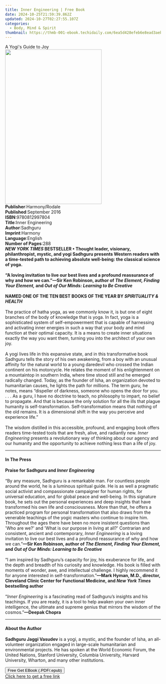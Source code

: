 ```yaml
---
title: Inner Engineering | Free Book
date: 2024-10-25T21:59:39.862Z
updated: 2024-10-27T02:27:55.107Z
categories:
  - Body, Mind & Spirit
thumbnail: https://thmb-001-ebook.techidaily.com/6ea5d428efeb6e8ead3aeb80b8ed08aa0818bd86b26f43bac6202ef606551475.jpg
---
```

<main id="book-container">
  <div class="flex flex-col">
    <div class="book-brief flex-1 py-6 px-4 sm:p-6 md:py-10 md:px-8">
      <!-- brief-->
      <div class="book-brief-main">A Yogi's Guide to Joy</div>
    </div>
    <div
      class="book-meta-info flex-1 grid gap-4 col-start-1 col-end-3 row-start-1 sm:mb-6 sm:grid-cols-4 lg:gap-6 lg:col-start-2 lg:row-end-6 lg:row-span-6 lg:mb-0"
    >
      <div
        class="book-meta-info-left place-content-center mt-4 p-4 text-sm leading-6 col-start-2 col-span-2 dark:text-slate-400"
      >
        <img
          class="w-full h-500 object-cover rounded-lg sm:h-255 sm:col-span-2 lg:col-span-full"
          src="https://img-001-ebook.techidaily.com/52247cb0f78868fff7d8838bb20dc9c26afcc52b52c3a1ce6ac0c5f8bc3102ec.jpg"
          alt=""
          width="312"
          height="500"
        />
      </div>
      <div
        class="book-meta-info-right mt-2 col-start-1 row-start-2 col-span-3 self-center"
      >
        <!-- meta data  -->
        <div class="flex flex-col px-4 md:px-8">
          <div class="flex-1">
            <strong>Publisher</strong>:<span class="px-2">Harmony/Rodale</span>
          </div>
          <div class="flex-1">
            <strong>Published</strong>:<span class="px-2">September 2016</span>
          </div>
          <div class="flex-1">
            <strong>ISBN</strong>:<span class="px-2">9780812997804</span>
          </div>
          <div class="flex-1">
            <strong>Title</strong>:<span class="px-2">Inner Engineering</span>
          </div>
          <div class="flex-1">
            <strong>Author</strong>:<span class="px-2">Sadhguru</span>
          </div>
          <div class="flex-1">
            <strong>Imprint</strong>:<span class="px-2">Harmony</span>
          </div>
          <div class="flex-1">
            <strong>Language</strong>:<span class="px-2">English</span>
          </div>
          <div class="flex-1">
            <strong>Number of Pages</strong>:<span class="px-2">288</span>
          </div>
        </div>
      </div>
    </div>
    <div class="book-description flex-1 py-6 px-4 sm:p-6 md:py-10 md:px-8">
      <div class="book-description-main">
        <div accordion-content="" id="description">
          <b
            ><i>NEW YORK TIMES</i> BESTSELLER • Thought leader, visionary,
            philanthropist, mystic, and yogi Sadhguru presents Western readers
            with a time-tested path to achieving absolute well-being: the
            classical science of yoga.</b
          ><br /><br /><b
            >“A loving invitation to live our best lives and a profound
            reassurance of why and how we can.”—Sir Ken Robinson, author
            of&nbsp;<i>The Element, Finding Your Element,&nbsp;</i>and&nbsp;<i
              >Out of Our Minds: Learning to Be Creative</i
            ></b
          ><br /><br /><b
            >NAMED ONE OF THE TEN BEST BOOKS OF THE YEAR BY
            <i>SPIRITUALITY &amp; HEALTH</i><br /></b
          ><br />The practice of hatha yoga, as we commonly know it, is but one
          of eight branches of the body of knowledge that is yoga. In fact, yoga
          is a sophisticated system of self-empowerment that is capable of
          harnessing and activating inner energies in such a way that your body
          and mind function at their optimal capacity. It is a means to create
          inner situations exactly the way you want them, turning you into the
          architect of your own joy.<br /><br />
          A yogi lives life in this expansive state, and in this transformative
          book Sadhguru tells the story of his own awakening, from a boy with an
          unusual affinity for the natural world to a young daredevil who
          crossed the Indian continent on his motorcycle. He relates the moment
          of his enlightenment on a mountaintop in southern India, where time
          stood still and he emerged radically changed. Today, as the founder of
          Isha, an organization devoted to humanitarian causes, he lights the
          path for millions. The term <i>guru, </i>he notes, means “dispeller of
          darkness, someone who opens the door for you. . . . As a guru, I have
          no doctrine to teach, no philosophy to impart, no belief to propagate.
          And that is because the only solution for all the ills that plague
          humanity is self-transformation. Self-transformation means that
          nothing of the old remains. It is a dimensional shift in the way you
          perceive and experience life.” <br /><br />The wisdom distilled in
          this accessible, profound, and engaging book offers readers
          time-tested tools that are fresh, alive, and radiantly new.
          <i>Inner Engineering </i>presents a revolutionary way of thinking
          about our agency and our humanity and the opportunity to achieve
          nothing less than a life of joy.
        </div>
        <div class="accordion-fader"></div>
      </div>
    </div>
    <div class="book-excerpts flex-1 py-6 px-4 sm:p-6 md:py-10 md:px-8">
      <!-- excerpts-->
      <div class="book-excerpts-main">
        <hr />
        <h4 class="placeholder placeholder-heading">
          <span>In The Press</span>
        </h4>
        <p>
          <b>Praise for Sadhguru and <i>Inner Engineering</i></b
          ><br />
          <b>&nbsp;</b><br />
          “By any measure, Sadhguru is a remarkable man. For countless people
          around the world, he is a luminous spiritual guide. He is as well a
          pragmatic social activist and compassionate campaigner for human
          rights, for universal education, and for global peace and well-being.
          In this signature book, he sets out the personal experiences and deep
          insights that have transformed his own life and consciousness. More
          than that, he offers a practiced program for personal transformation
          that also draws from the venerable teachings of the yogic masters who
          continue to inspire him. Throughout the ages there have been no more
          insistent questions than 'Who are we?' and 'What is our purpose in
          living at all?' Contrarian and consistent, ancient and contemporary,
          <i>Inner Engineering</i> is a loving invitation to live our best lives
          and a profound reassurance of why and how we can.”<b
            >—Sir Ken Robinson, author of
            <i>The Element, Finding Your Element,</i> and
            <i>Out of Our Minds: Learning to Be Creative</i></b
          ><br />
          &nbsp;<br />
          “I am inspired by Sadhguru’s capacity for joy, his exuberance for
          life, and the depth and breadth of his curiosity and knowledge. His
          book is filled with moments of wonder, awe, and intellectual
          challenge. I highly recommend it for anyone interested in
          self-transformation.”<b
            >—Mark Hyman, M.D., director, Cleveland Clinic Center for Functional
            Medicine, and <i>New York Times</i> bestselling author</b
          ><br />
          &nbsp;<br />
          “<i>Inner Engineering</i> is a fascinating read of Sadhguru’s insights
          and his teachings. If you are ready, it is a tool to help awaken your
          own inner intelligence, the ultimate and supreme genius that mirrors
          the wisdom of the cosmos.”<b>—Deepak Chopra</b>
        </p>
      </div>
    </div>
    <div class="book-about-author flex-1 py-6 px-4 sm:p-6 md:py-10 md:px-8">
      <!-- about author-->
      <div class="book-main-author-main">
        <hr />
        <h4 class="placeholder placeholder-heading">
          <span>About the Author</span>
        </h4>
        <p>
          <b>Sadhguru Jaggi Vasudev</b> is a yogi, a mystic, and the founder of
          Isha, an all-volunteer organization engaged in large-scale
          humanitarian and environmental projects. He has spoken at the World
          Economic Forum, the United Nations, Stanford University, Columbia
          University, Harvard University, Wharton, and many other institutions.
        </p>
      </div>
    </div>
    <div class="book-free-get flex-1 py-6 px-4 sm:p-6 md:py-10 md:px-8">
      <button
        id="btn-free-get"
        class="bg-blue-500 hover:bg-blue-700 text-white font-bold py-2 px-4 rounded"
      >
        Free Get EBook (.PDF/.epub)
      </button>
      <div id="countdown-display" class="px-2 text-lg mt-2"></div>
      <a
        id="free-link"
        class="hidden bg-blue-500 hover:bg-blue-700 text-white font-bold py-2 px-4 rounded"
        href="https://www.ebooks.com/en-us/book/2511546/inner-engineering/sadhguru/"
        target="_blank"
        >Click here to get a free link</a
      >
    </div>
    <script>
      let countdownTime = 0;
      let countdownInterval = null;
      document
        .getElementById('btn-free-get')
        .addEventListener('click', startCountdown);
      function startCountdown() {
        countdownTime = new Date().getTime() + 60000 * 3;
        countdownInterval = setInterval(updateCountdown, 1000);
        document.getElementById('btn-free-get').disabled = true;
        document
          .getElementById('btn-free-get')
          .classList.add('bg-gray-500', 'cursor-not-allowed');
      }
      function updateCountdown() {
        let currentTime = new Date().getTime();
        let timeLeft = countdownTime - currentTime;
        let secondsLeft = Math.floor(timeLeft / 1000);
        document.getElementById('countdown-display').innerHTML =
          `Remaining time: ${secondsLeft} seconds.`;
        if (secondsLeft <= 0) {
          clearInterval(countdownInterval);
          document.getElementById('btn-free-get').classList.add('hidden');
          document.getElementById('free-link').classList.remove('hidden');
          document.getElementById('countdown-display').innerHTML = '';
        }
      }
    </script>
  </div>
</main>

<ins class="adsbygoogle"
      style="display:block"
      data-ad-client="ca-pub-7571918770474297"
      data-ad-slot="8358498916"
      data-ad-format="auto"
      data-full-width-responsive="true"></ins>
    